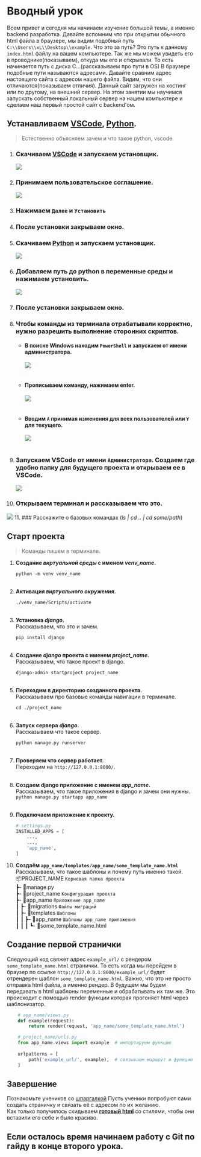 # Вводный урок
Всем привет и сегодня мы начинаем изучение большой темы, 
а именно backend разработка. Давайте вспомним что при открытии 
обычного html файла в браузере, мы видим подобный путь
`C:\\Users\\xL\\Desktop\\example`. 
Что это за путь? Это путь к данному `index.html` файлу на вашем компьютере. 
Так же мы можем увидеть его в проводнике(показываем), откуда мы его и открывали. 
То есть начинается путь с диска C...(рассказываем про пути в OS)
В браузере подобные пути называются адресами.
Давайте сравним адрес настоящего сайта с адресом нашего файла.
Видим, что они отличаются(показываем отличия). 
Данный сайт загружен на хостинг или по другому, на внешний сервер. На этом занятии мы 
научимся запускать собственный локальный сервер на нашем компьютере и сделаем наш первый 
простой сайт с backend'ом.

## Устанавливаем [VSCode](https://code.visualstudio.com/), [Python](https://www.python.org/downloads/). 
>Естественно объясняем зачем и что такое python, vscode.
1. ### Скачиваем [VSCode](https://code.visualstudio.com/) и запускаем установщик.
   ![](imgs/downloadVSCode.png)
2. ### Принимаем пользовательское соглашение.
   ![](imgs/acceptVSCode.png)
3. ### Нажимаем `Далее` и `Установить`
4. ### После установки закрываем окно.

5. ### Скачиваем [Python](https://www.python.org/downloads/) и запускаем установщик.
   ![](imgs/downloadpy.png)
6. ### Добавляем путь до python в переменные среды и нажимаем установить.
   ![](imgs/addtopathpy.png)
7. ### После установки закрываем окно.

8. ### Чтобы команды из терминала отрабатывали корректно, нужно разрешить выполнение сторонних скриптов.
    
   * #### В поиске Windows находим `PowerShell` и запускаем от имени администратора.<br>
      ![](imgs/startPS.png) <br><br>
   * #### Прописываем команду, нажимаем enter.<br>
      ![](imgs/PScommands.png) <br><br>
   * #### Вводим `A` принимая изменения для всех пользователей или `Y` для текущего.<br>
      ![](imgs/PScomfirm.png)<br><br>
   
9. ### Запускаем VSCode от имени `Администратора`. Создаем где удобно папку для будущего проекта и открываем ее в VSCode.
   ![](imgs/openfolder.png)
10. ### Открываем терминал и рассказываем что это.
   ![](imgs/terminal.png)
11. ### Расскажите о базовых командах (*ls | cd .. | cd some/path*)

## Старт проекта
>Команды пишем в терминале.

1. **Создание *виртуальной среды* с именем *venv_name*.**

    `python -m venv venv_name`<br><br>

2. **Активация *виртуального окружения*.**

    `./venv_name/Scripts/activate`<br><br>

3. **Установка *django*.<br>**
   Рассказываем, что это и зачем.
   
   `pip install django`<br><br>

4. **Создание *django* проекта с именем *project_name*.**<br>
   Рассказываем, что такое проект в django.
   
   `django-admin startproject project_name`<br><br>

5. **Переходим в директорию созданного проекта.**<br> 
   Рассказываем про базовые команды навигации в терминале.
   
   `cd ./project_name`<br><br>

6. **Запуск сервера *django*.<br>**
   Рассказываем что такое сервер.
   
   `python manage.py runserver`<br><br>
7. **Проверяем что сервер работает.**<br>
   Переходим на `http://127.0.0.1:8000/`. <br><br>

8. **Создаем django приложение с именем *app_name*.<br>**
   Рассказываем, что такое приложения в django и зачем они нужны.
   `python manage.py startapp app_name`<br><br>

9. **Подключаем приложение к проекту.**<br>
    ```python
    # settings.py
    INSTALLED_APPS = [
        ...,
        ...,
        'app_name',
    ]
    ```

10. **Создаём `app_name/templates/app_name/some_template_name.html`<br>**
   Рассказываем, что такое шаблоны и почему путь именно такой.<br>
   📦PROJECT_NAME `Корневая папка проекта`<br>
    ┣- 📜manage.py<br>
    ┣- 📂project_name `Конфигурация проекта`<br>
    ┣- 📂app_name `Приложение app_name`<br>
    ┃  ┣- 📂migrations `Файлы миграций`<br>
    ┃  ┣- 📂templates `Шаблоны`<br>
    ┃  ┃  ┣- 📂app_name `Шаблоны app_name приложения`<br>
    ┃  ┃  ┃  ┗- 📜some_template_name.html<br>


## Создание первой странички
Следующий код свяжет адрес `example_url/` с рендером `some_template_name.html` странички. 
То есть когда мы перейдем в браузер по ссылке `http://127.0.0.1:8000/example_url/`
будет отрендерен шаблон `some_template_name.html`. Важно, что это не просто отправка html файла, а именно рендер.
В будущем мы будем передавать в html шаблоны переменные и обрабатывать их там же.
Это происходит с помощью render функции которая прогоняет html через шаблонизатор.

```python
    # app_name/views.py
    def example(request):
        return render(request, 'app_name/some_template_name.html')
```
```python
    # project_name/urls.py
    from app_name.views import example  # импортируем функцию
    
    urlpatterns = [
        path('example_url/', example),  # связываем маршрут и функцию
    ]
```
## Завершение
Познакомьте учеников со [шпаргалкой](https://github.com/Artasov/itcompot-methods/blob/main/django-base.md)
Пусть ученики попробуют сами создать страничку и связать её с адресом по их желанию.<br>
Как только получилось скидываем 
**[готовый html](https://raw.githubusercontent.com/Artasov/itcompot-backend-lessons/main/lessons/lesson-1/template/index.html)**
со стилями, чтобы они вставили его себе и было красиво.

## Если осталось время начинаем работу с Git по гайду в конце второго урока.

